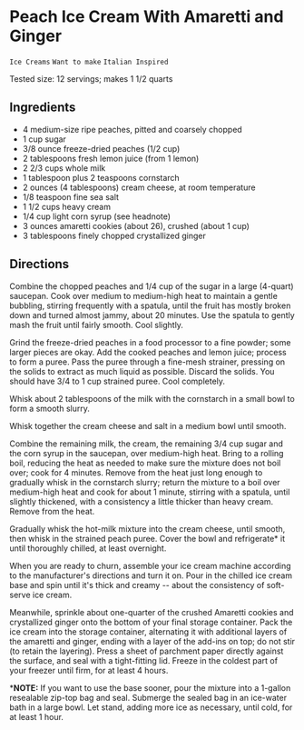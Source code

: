 # Peach Ice Cream With Amaretti and Ginger

`Ice Creams` `Want to make` `Italian Inspired`

Tested size: 12 servings; makes 1 1/2 quarts

## Ingredients

- 4 medium-size ripe peaches, pitted and coarsely chopped
- 1 cup sugar
- 3/8 ounce freeze-dried peaches (1/2 cup)
- 2 tablespoons fresh lemon juice (from 1 lemon)
- 2 2/3 cups whole milk
- 1 tablespoon plus 2 teaspoons cornstarch
- 2 ounces (4 tablespoons) cream cheese, at room temperature
- 1/8 teaspoon fine sea salt
- 1 1/2 cups heavy cream
- 1/4 cup light corn syrup (see headnote)
- 3 ounces amaretti cookies (about 26), crushed (about 1 cup)
- 3 tablespoons finely chopped crystallized ginger

## Directions

Combine the chopped peaches and 1/4 cup of the sugar in a large (4-quart) saucepan. Cook over medium to medium-high heat to maintain a gentle bubbling, stirring frequently with a spatula, until the fruit has mostly broken down and turned almost jammy, about 20 minutes. Use the spatula to gently mash the fruit until fairly smooth. Cool slightly.

Grind the freeze-dried peaches in a food processor to a fine powder; some larger pieces are okay. Add the cooked peaches and lemon juice; process to form a puree. Pass the puree through a fine-mesh strainer, pressing on the solids to extract as much liquid as possible. Discard the solids. You should have 3/4 to 1 cup strained puree. Cool completely.

Whisk about 2 tablespoons of the milk with the cornstarch in a small bowl to form a smooth slurry.

Whisk together the cream cheese and salt in a medium bowl until smooth.

Combine the remaining milk, the cream, the remaining 3/4 cup sugar and the corn syrup in the saucepan, over medium-high heat. Bring to a rolling boil, reducing the heat as needed to make sure the mixture does not boil over; cook for 4 minutes. Remove from the heat just long enough to gradually whisk in the cornstarch slurry; return the mixture to a boil over medium-high heat and cook for about 1 minute, stirring with a spatula, until slightly thickened, with a consistency a little thicker than heavy cream. Remove from the heat.

Gradually whisk the hot-milk mixture into the cream cheese, until smooth, then whisk in the strained peach puree. Cover the bowl and refrigerate* it until thoroughly chilled, at least overnight.

When you are ready to churn, assemble your ice cream machine according to the manufacturer's directions and turn it on. Pour in the chilled ice cream base and spin until it's thick and creamy -- about the consistency of soft-serve ice cream. 

Meanwhile, sprinkle about one-quarter of the crushed Amaretti cookies and crystallized ginger onto the bottom of your final storage container. Pack the ice cream into the storage container, alternating it with additional layers of the amaretti and ginger, ending with a layer of the add-ins on top; do not stir (to retain the layering). Press a sheet of parchment paper directly against the surface, and seal with a tight-fitting lid. Freeze in the coldest part of your freezer until firm, for at least 4 hours.

***NOTE:** If you want to use the base sooner, pour the mixture into a 1-gallon resealable zip-top bag and seal. Submerge the sealed bag in an ice-water bath in a large bowl. Let stand, adding more ice as necessary, until cold, for at least 1 hour.
